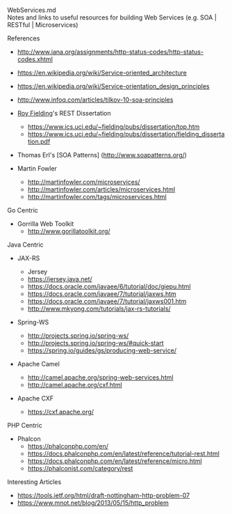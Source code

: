 WebServices.md  
Notes and links to useful resources for building Web Services (e.g. SOA | RESTful | Microservices)


References
* http://www.iana.org/assignments/http-status-codes/http-status-codes.xhtml
* https://en.wikipedia.org/wiki/Service-oriented_architecture
* https://en.wikipedia.org/wiki/Service-orientation_design_principles
* http://www.infoq.com/articles/tilkov-10-soa-principles  

* [Roy Fielding](https://en.wikipedia.org/wiki/Roy_Fielding)'s REST Dissertation
	* https://www.ics.uci.edu/~fielding/pubs/dissertation/top.htm
	* https://www.ics.uci.edu/~fielding/pubs/dissertation/fielding_dissertation.pdf

* Thomas Erl's [SOA Patterns] (http://www.soapatterns.org/)

* Martin Fowler
	* http://martinfowler.com/microservices/
	* http://martinfowler.com/articles/microservices.html
	* http://martinfowler.com/tags/microservices.html


Go Centric
* Gorrilla Web Toolkit
	* http://www.gorillatoolkit.org/

Java Centric
* JAX-RS
	* Jersey
	* https://jersey.java.net/
	* https://docs.oracle.com/javaee/6/tutorial/doc/giepu.html
	* https://docs.oracle.com/javaee/7/tutorial/jaxws.htm
	* https://docs.oracle.com/javaee/7/tutorial/jaxws001.htm
	* http://www.mkyong.com/tutorials/jax-rs-tutorials/

* Spring-WS
	* http://projects.spring.io/spring-ws/
	* http://projects.spring.io/spring-ws/#quick-start
	* https://spring.io/guides/gs/producing-web-service/

* Apache Camel
	* http://camel.apache.org/spring-web-services.html
	* http://camel.apache.org/cxf.html

* Apache CXF
	* https://cxf.apache.org/


PHP Centric
* Phalcon
	* https://phalconphp.com/en/
	* https://docs.phalconphp.com/en/latest/reference/tutorial-rest.html 
	* https://docs.phalconphp.com/en/latest/reference/micro.html
	* https://phalconist.com/category/rest


Interesting Articles
* https://tools.ietf.org/html/draft-nottingham-http-problem-07
* https://www.mnot.net/blog/2013/05/15/http_problem

